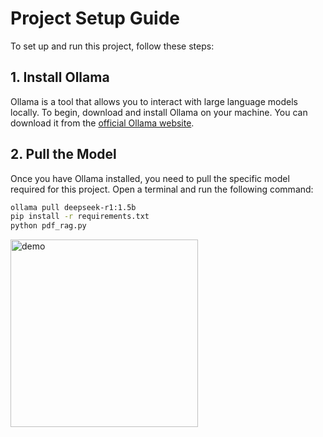 # Project Setup Guide

To set up and run this project, follow these steps:

## 1. Install Ollama
Ollama is a tool that allows you to interact with large language models locally. To begin, download and install Ollama on your machine. You can download it from the [official Ollama website](https://ollama.com).

## 2. Pull the Model
Once you have Ollama installed, you need to pull the specific model required for this project. Open a terminal and run the following command:

```bash
ollama pull deepseek-r1:1.5b
pip install -r requirements.txt
python pdf_rag.py
````

<img src="Screenshot 2025-01-27 222744.png" alt="demo" width="300">
